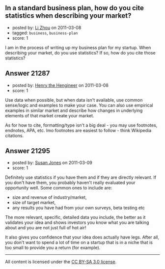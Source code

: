 ## In a standard business plan,  how do you cite statistics when describing your market?

- posted by: [Li Zhou](https://stackexchange.com/users/-1/7241-li-zhou) on 2011-03-08
- tagged: `business`, `business-plan`
- score: 1

I am in the process of writing up my business plan for my startup.  When describing your market, do you use statistics?  If so, how do you cite those statistics?  



## Answer 21287

- posted by: [Henry the Hengineer](https://stackexchange.com/users/-1/1692-henry-the-hengineer) on 2011-03-08
- score: 1

Use data when possible, but when data isn't available, use common sense/logic and examples to make your case. You can also use empirical examples in similar market and describe how changes in underlying elements of that market create your market.

As for how to cite, formatting/type isn't a big deal - you may use footnotes, endnotes, APA, etc. Imo footnotes are easiest to follow - think Wikipedia citations.


## Answer 21295

- posted by: [Susan Jones](https://stackexchange.com/users/-1/2737-susan-jones) on 2011-03-09
- score: 1

Definitely use statistics if you have them and if they are directly relevant. If you don't have them, you probably haven't really evaluated your opportunity well. Some common ones to include are:

 - size and revenue of industry/market, 
 - size of target market, 
 - any results you have had from your own surveys, beta testing etc

The more relevant, specific, detailed data you include, the better as it validates your idea and shows investors you know what you are talking about and you are not just full of hot air! 

It also gives you confidence that your idea does actually have legs. After all, you don't want to spend a lot of time on a startup that is in a niche that is too small to provide you a return (for example).



---

All content is licensed under the [CC BY-SA 3.0 license](https://creativecommons.org/licenses/by-sa/3.0/).
